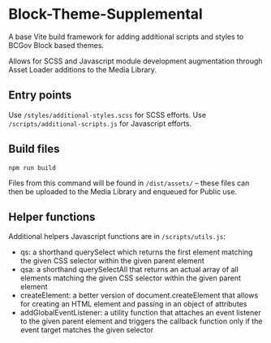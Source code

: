 # Block-Theme-Supplemental

A base Vite build framework for adding additional scripts and styles to BCGov Block based themes.

Allows for SCSS and Javascript module development augmentation through Asset Loader additions to the Media Library.

## Entry points
Use `/styles/additional-styles.scss` for SCSS efforts.
Use `/scripts/additional-scripts.js` for Javascript efforts.

## Build files
```
npm run build
```
Files from this command will be found in `/dist/assets/` – these files can then be uploaded to the Media Library and enqueued for Public use.

## Helper functions
Additional helpers Javascript functions are in `/scripts/utils.js`:
- qs: a shorthand querySelect which returns the first element matching the given CSS selector within the given parent element
- qsa: a shorthand querySelectAll that returns an actual array of all elements matching the given CSS selector within the given parent element
- createElement: a better version of document.createElement that allows for creating an HTML element and passing in an object of attributes
- addGlobalEventListener: a utility function that attaches an event listener to the given parent element and triggers the callback function only if the event target matches the given selector 